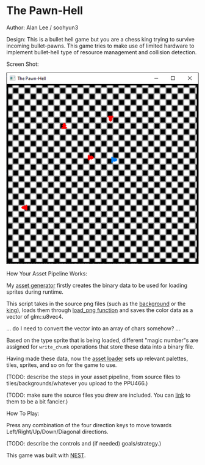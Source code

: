 # The Pawn-Hell

Author: Alan Lee / soohyun3

Design: This is a bullet hell game but you are a chess king trying to survive incoming bullet-pawns.
        This game tries to make use of limited hardware to implement bullet-hell type of resource management and collision detection.

Screen Shot:

![Screen Shot](screenshot.png)

How Your Asset Pipeline Works:

My [asset generator](asset_generator.cpp) firstly creates the binary data to be used for loading sprites during runtime.

This script takes in the source png files (such as the [background](assets/Chessboard.png) or the [king](assets/King.png)),
loads them through [load_png function](load_save_png.cpp) and saves the color data as a vector of glm::u8vec4.

... do I need to convert the vector into an array of chars somehow? ...

Based on the type sprite that is being loaded, different "magic number"s are assigned for `write_chunk` operations
that store these data into a binary file.

Having made these data, now the [asset loader](asset_loader.cpp) sets up relevant palettes, tiles, sprites, and so on for the game to use.

(TODO: describe the steps in your asset pipeline, from source files to tiles/backgrounds/whatever you upload to the PPU466.)

(TODO: make sure the source files you drew are included. You can [link](your/file.png) to them to be a bit fancier.)

How To Play:

Press any combination of the four direction keys to move towards Left/Right/Up/Down/Diagonal directions.

(TODO: describe the controls and (if needed) goals/strategy.)

This game was built with [NEST](NEST.md).